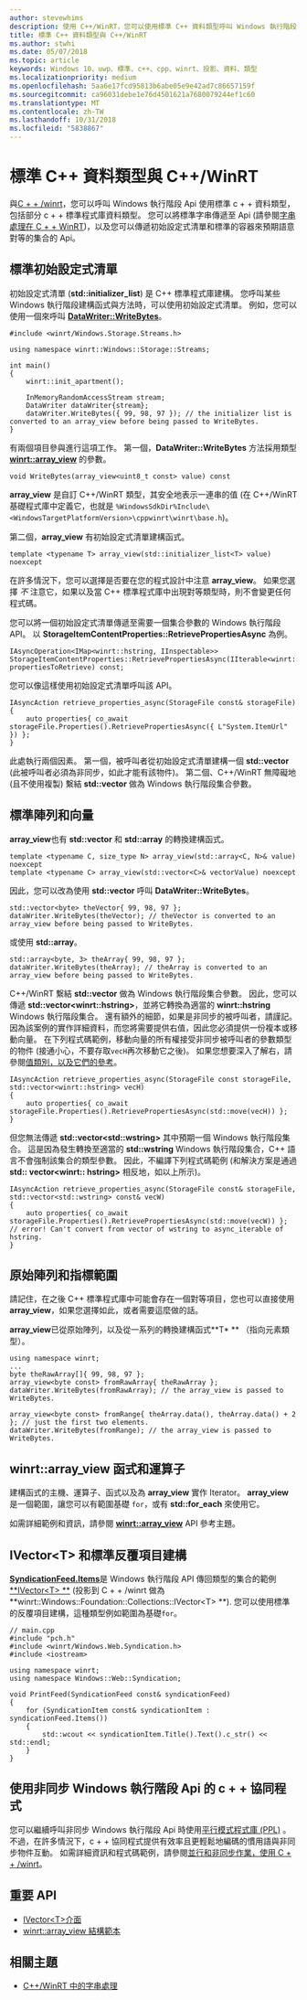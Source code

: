 ```yaml
---
author: stevewhims
description: 使用 C++/WinRT，您可以使用標準 C++ 資料類型呼叫 Windows 執行階段 API。
title: 標準 C++ 資料類型與 C++/WinRT
ms.author: stwhi
ms.date: 05/07/2018
ms.topic: article
keywords: Windows 10、uwp、標準、c++、cpp、winrt、投影、資料、類型
ms.localizationpriority: medium
ms.openlocfilehash: 5aa6e17fcd95813b6abe05e9e42ad7c86657159f
ms.sourcegitcommit: ca96031debe1e76d4501621a7680079244ef1c60
ms.translationtype: MT
ms.contentlocale: zh-TW
ms.lasthandoff: 10/31/2018
ms.locfileid: "5838867"
---
```

# <a name="standard-c-data-types-and-cwinrt"></a>標準 C++ 資料類型與 C++/WinRT

與[C + + /winrt](/windows/uwp/cpp-and-winrt-apis/intro-to-using-cpp-with-winrt)，您可以呼叫 Windows 執行階段 Api 使用標準 c + + 資料類型，包括部分 c + + 標準程式庫資料類型。 您可以將標準字串傳遞至 Api (請參閱[字串處理在 C + + WinRT](strings.md))，以及您可以傳遞初始設定式清單和標準的容器來預期語意對等的集合的 Api。

## <a name="standard-initializer-lists"></a>標準初始設定式清單
初始設定式清單 (**std::initializer_list**) 是 C++ 標準程式庫建構。 您呼叫某些 Windows 執行階段建構函式與方法時，可以使用初始設定式清單。 例如，您可以使用一個來呼叫 [**DataWriter::WriteBytes**](/uwp/api/windows.storage.streams.datawriter.writebytes)。

```cppwinrt
#include <winrt/Windows.Storage.Streams.h>

using namespace winrt::Windows::Storage::Streams;

int main()
{
    winrt::init_apartment();

    InMemoryRandomAccessStream stream;
    DataWriter dataWriter{stream};
    dataWriter.WriteBytes({ 99, 98, 97 }); // the initializer list is converted to an array_view before being passed to WriteBytes.
}
```

有兩個項目參與進行這項工作。 第一個，**DataWriter::WriteBytes** 方法採用類型 [**winrt::array_view**](/uwp/cpp-ref-for-winrt/array-view) 的參數。

```cppwinrt
void WriteBytes(array_view<uint8_t const> value) const
```

 **array_view** 是自訂 C++/WinRT 類型，其安全地表示一連串的值 (在 C++/WinRT 基礎程式庫中定義它，也就是 `%WindowsSdkDir%Include\<WindowsTargetPlatformVersion>\cppwinrt\winrt\base.h`)。

第二個，**array_view** 有初始設定式清單建構函式。

```cppwinrt
template <typename T> array_view(std::initializer_list<T> value) noexcept
```

在許多情況下，您可以選擇是否要在您的程式設計中注意 **array_view**。 如果您選擇 *不* 注意它，如果以及當 C++ 標準程式庫中出現對等類型時，則不會變更任何程式碼。

您可以將一個初始設定式清單傳遞至需要一個集合參數的 Windows 執行階段 API。 以 **StorageItemContentProperties::RetrievePropertiesAsync** 為例。

```cppwinrt
IAsyncOperation<IMap<winrt::hstring, IInspectable>> StorageItemContentProperties::RetrievePropertiesAsync(IIterable<winrt::hstring> propertiesToRetrieve) const;
```

您可以像這樣使用初始設定式清單呼叫該 API。

```cppwinrt
IAsyncAction retrieve_properties_async(StorageFile const& storageFile)
{
    auto properties{ co_await storageFile.Properties().RetrievePropertiesAsync({ L"System.ItemUrl" }) };
}
```

此處執行兩個因素。 第一個，被呼叫者從初始設定式清單建構一個 **std::vector** (此被呼叫者必須為非同步，如此才能有該物件)。 第二個、C++/WinRT 無障礙地 (且不使用複製) 繫結 **std::vector** 做為 Windows 執行階段集合參數。

## <a name="standard-arrays-and-vectors"></a>標準陣列和向量
**array_view**也有 **std::vector** 和 **std::array** 的轉換建構函式。

```cppwinrt
template <typename C, size_type N> array_view(std::array<C, N>& value) noexcept
template <typename C> array_view(std::vector<C>& vectorValue) noexcept
```

因此，您可以改為使用 **std::vector** 呼叫 **DataWriter::WriteBytes**。

```cppwinrt
std::vector<byte> theVector{ 99, 98, 97 };
dataWriter.WriteBytes(theVector); // theVector is converted to an array_view before being passed to WriteBytes.
```

或使用 **std::array**。

```cppwinrt
std::array<byte, 3> theArray{ 99, 98, 97 };
dataWriter.WriteBytes(theArray); // theArray is converted to an array_view before being passed to WriteBytes.
```

C++/WinRT 繫結 **std::vector** 做為 Windows 執行階段集合參數。 因此，您可以傳遞 **std::vector&lt;winrt::hstring&gt;**，並將它轉換為適當的 **winrt::hstring** Windows 執行階段集合。 還有額外的細節，如果是非同步的被呼叫者，請謹記。 因為該案例的實作詳細資料，而您將需要提供右值，因此您必須提供一份複本或移動向量。 在下列程式碼範例，移動向量的所有權接受非同步被呼叫者的參數類型的物件 (接通小心，不要存取`vecH`再次移動它之後)。 如果您想要深入了解右，請參閱[值類別，以及它們的參考](cpp-value-categories.md)。

```cppwinrt
IAsyncAction retrieve_properties_async(StorageFile const storageFile, std::vector<winrt::hstring> vecH)
{
    auto properties{ co_await storageFile.Properties().RetrievePropertiesAsync(std::move(vecH)) };
}
```

但您無法傳遞 **std::vector&lt;std::wstring&gt;** 其中預期一個 Windows 執行階段集合。 這是因為發生轉換至適當的 **std::wstring** Windows 執行階段集合，C++ 語言不會強制該集合的類型參數。 因此，不編譯下列程式碼範例 (和解決方案是通過**std:: vector&lt;winrt:: hstring&gt;** 相反地，如以上所示)。

```cppwinrt
IAsyncAction retrieve_properties_async(StorageFile const& storageFile, std::vector<std::wstring> const& vecW)
{
    auto properties{ co_await storageFile.Properties().RetrievePropertiesAsync(std::move(vecW)) }; // error! Can't convert from vector of wstring to async_iterable of hstring.
}
```

## <a name="raw-arrays-and-pointer-ranges"></a>原始陣列和指標範圍
請記住，在之後 C++ 標準程式庫中可能會存在一個對等項目，您也可以直接使用 **array_view**，如果您選擇如此，或者需要這麼做的話。

**array_view**已從原始陣列，以及從一系列的轉換建構函式**T&ast; ** （指向元素類型）。

```cppwinrt
using namespace winrt;
...
byte theRawArray[]{ 99, 98, 97 };
array_view<byte const> fromRawArray{ theRawArray };
dataWriter.WriteBytes(fromRawArray); // the array_view is passed to WriteBytes.

array_view<byte const> fromRange{ theArray.data(), theArray.data() + 2 }; // just the first two elements.
dataWriter.WriteBytes(fromRange); // the array_view is passed to WriteBytes.
```

## <a name="winrtarrayview-functions-and-operators"></a>winrt::array_view 函式和運算子
建構函式的主機、運算子、函式以及為 **array_view** 實作 Iterator。 **array_view** 是一個範圍，讓您可以有範圍基礎 `for`，或有 **std::for_each** 來使用它。

如需詳細範例和資訊，請參閱 [**winrt::array_view**](/uwp/cpp-ref-for-winrt/array-view) API 參考主題。

## <a name="ivectorlttgt-and-standard-iteration-constructs"></a>**IVector&lt;T&gt;** 和標準反覆項目建構
[**SyndicationFeed.Items**](/uwp/api/windows.web.syndication.syndicationfeed.items)是 Windows 執行階段 API 傳回類型的集合的範例[**IVector&lt;T&gt; **](/uwp/api/windows.foundation.collections.ivector_t_) (投影到 C + + /winrt 做為**winrt::Windows::Foundation::Collections::IVector&lt;T&gt; **). 您可以使用標準的反覆項目建構，這種類型例如範圍為基礎`for`。

```cppwinrt
// main.cpp
#include "pch.h"
#include <winrt/Windows.Web.Syndication.h>
#include <iostream>

using namespace winrt;
using namespace Windows::Web::Syndication;

void PrintFeed(SyndicationFeed const& syndicationFeed)
{
    for (SyndicationItem const& syndicationItem : syndicationFeed.Items())
    {
        std::wcout << syndicationItem.Title().Text().c_str() << std::endl;
    }
}
```

## <a name="c-coroutines-with-asynchronous-windows-runtime-apis"></a>使用非同步 Windows 執行階段 Api 的 c + + 協同程式
您可以繼續呼叫非同步 Windows 執行階段 Api 時使用[平行模式程式庫 (PPL)](/cpp/parallel/concrt/parallel-patterns-library-ppl) 。 不過，在許多情況下，c + + 協同程式提供有效率且更輕鬆地編碼的慣用語與非同步物件互動。 如需詳細資訊和程式碼範例，請參閱[並行和非同步作業，使用 C + + /winrt](concurrency.md)。

## <a name="important-apis"></a>重要 API
* [IVector&lt;T&gt;介面](/uwp/api/windows.foundation.collections.ivector_t_)
* [winrt::array_view 結構範本](/uwp/cpp-ref-for-winrt/array-view)

## <a name="related-topics"></a>相關主題
* [C++/WinRT 中的字串處理](strings.md)
